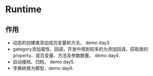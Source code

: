 # Runtime

## 作用
* 动态的创建类添加成员变量和方法， demo day3.
* gategory添加属性、回调，开发中用到较多的为添加回调，获取类的property、成员变量、方法及参数数量， demo day4.
* 自动接档、归档， demo day5.
* 字典转换为模型，demo day6.